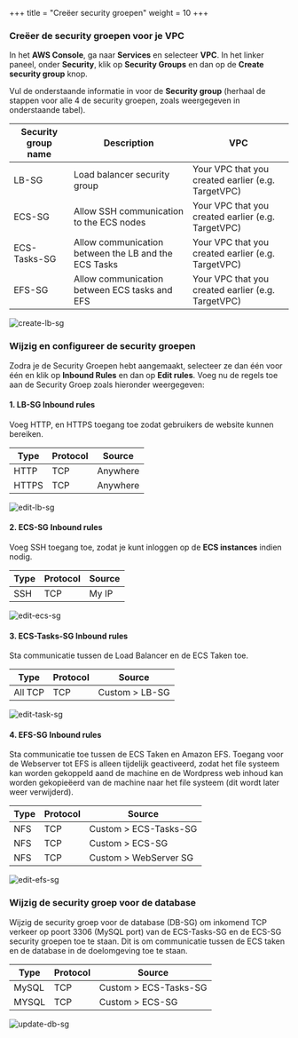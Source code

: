 +++
title = "Creëer security groepen"
weight = 10
+++

### Creëer de security groepen voor je VPC

In het **AWS Console**, ga naar **Services** en selecteer **VPC**. In het linker paneel, onder **Security**, klik op **Security Groups** en dan op de **Create security group** knop.

Vul de onderstaande informatie in voor de **Security group** (herhaal de stappen voor alle 4 de security groepen, zoals weergegeven in onderstaande tabel).


| Security group name    | Description      								   | VPC            |
| ---------------------- | ---------------- |----------------------------------|
| LB-SG                  | Load balancer security group            | Your VPC that you created earlier (e.g. TargetVPC)  |
| ECS-SG                 | Allow SSH communication to the ECS nodes            | Your VPC that you created earlier (e.g. TargetVPC)  |
| ECS-Tasks-SG           | Allow communication between the LB and the ECS Tasks| Your VPC that you created earlier (e.g. TargetVPC)  |
| EFS-SG                 | Allow communication between ECS tasks and EFS       | Your VPC that you created earlier (e.g. TargetVPC)  |

![create-lb-sg](/ecs/create-lb-sg.png)

### Wijzig en configureer de security groepen

Zodra je de Security Groepen hebt aangemaakt, selecteer ze dan één voor één en klik op **Inbound Rules** en dan op **Edit rules**. Voeg nu de regels toe aan de Security Groep zoals hieronder weergegeven:

#### 1. LB-SG Inbound rules

Voeg HTTP, en HTTPS toegang toe zodat gebruikers de website kunnen bereiken.

| Type    | Protocol      								   | Source            |
| ---------------------- | ---------------- |----------------|
| HTTP                | TCP            | Anywhere   |
| HTTPS               | TCP            | Anywhere   |

![edit-lb-sg](/ecs/edit-lb-sg.png)

#### 2. ECS-SG Inbound rules

Voeg SSH toegang toe, zodat je kunt inloggen op de **ECS instances** indien nodig.

| Type    | Protocol      								   | Source            |
| ---------------------- | ---------------- |----------------|
| SSH                | TCP            | My IP   |

![edit-ecs-sg](/ecs/edit-ecs-sg.png)

#### 3. ECS-Tasks-SG Inbound rules

Sta communicatie tussen de Load Balancer en de ECS Taken toe.

| Type    | Protocol      								   | Source            |
| ---------------------- | ---------------- |----------------|
| All TCP                | TCP            | Custom > LB-SG   |


![edit-task-sg](/ecs/edit-task-sg.png)

#### 4. EFS-SG Inbound rules

Sta communicatie toe tussen de ECS Taken en Amazon EFS. 
Toegang voor de Webserver tot EFS is alleen tijdelijk geactiveerd, zodat het file systeem kan worden gekoppeld aand de machine en de Wordpress web inhoud kan worden gekopieëerd van de machine naar het file systeem (dit wordt later weer verwijderd).

| Type    | Protocol      								   | Source            |
| ---------------------- | ---------------- |----------------|
| NFS                | TCP            | Custom > ECS-Tasks-SG  |
| NFS                | TCP| Custom > ECS-SG  |
| NFS                | TCP    | Custom > WebServer SG  |

![edit-efs-sg](/ecs/edit-efs-sg.png)

### Wijzig de security groep voor de database

Wijzig de security groep voor de database (DB-SG) om inkomend TCP verkeer op poort 3306 (MySQL port) van de ECS-Tasks-SG en de ECS-SG security groepen toe te staan. Dit is om communicatie tussen de ECS taken en de database in de doelomgeving toe te staan.

| Type    | Protocol      								   | Source            |
| ---------------------- | ---------------- |----------------|
| MySQL                | TCP            | Custom > ECS-Tasks-SG   |
| MYSQL               | TCP            | Custom > ECS-SG   |


![update-db-sg](/ecs/update-db-sg.png)
